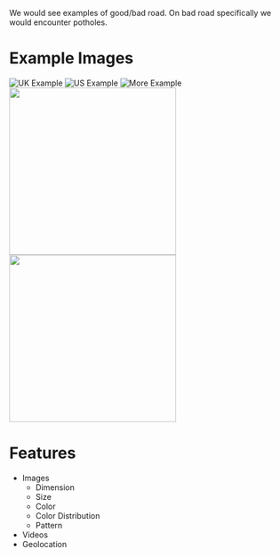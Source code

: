 
We would see examples of good/bad road. On bad road specifically we would encounter potholes.

# Example Images
![UK Example](http://www.valeofglamorgan.gov.uk/Images/Vehicles%20and%20roads/Pothole.jpg)
![US Example](https://www.ncdot.gov/contact/report/pothole/images/pothole.jpg)
![More Example](https://cbsboston.files.wordpress.com/2018/01/pothole.jpg)
<img src="https://www.telegraph.co.uk/content/dam/cars/2016/03/24/070213tyr_trans_NvBQzQNjv4BqZgEkZX3M936N5BQK4Va8Rd1_LE3c4DIRmB2hHE4OOWU.jpg" width="300">
<img src="https://upload.wikimedia.org/wikipedia/commons/thumb/9/94/Pothole.jpg/640px-Pothole.jpg" width="300">

# Features
  * Images
    * Dimension
    * Size
    * Color
    * Color Distribution
    * Pattern
  * Videos
  * Geolocation 

